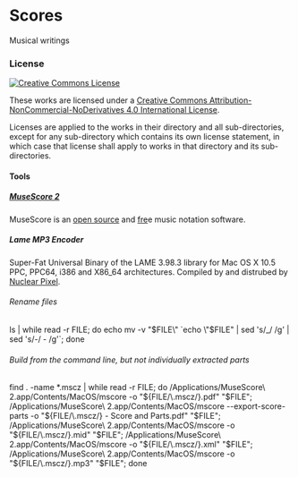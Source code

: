 # Scores
Musical writings

### License
<a rel="license" href="http://creativecommons.org/licenses/by-nc-nd/4.0/"><img alt="Creative Commons License" style="border-width:0" src="https://i.creativecommons.org/l/by-nc-nd/4.0/88x31.png" /></a>

These works are licensed under a <a rel="license" href="http://creativecommons.org/licenses/by-nc-nd/4.0/">Creative Commons Attribution-NonCommercial-NoDerivatives 4.0 International License</a>.

Licenses are applied to the works in their directory and all sub-directories, except for any sub-directory which contains its own license statement, in which case that license shall apply to works in that directory and its sub-directories.

#### Tools
##### [MuseScore 2](https://musescore.org/)
MuseScore is an [open source](https://github.com/musescore/MuseScore) and [fre](https://musescore.org/)e music notation software.

##### Lame MP3 Encoder
Super-Fat Universal Binary of the LAME 3.98.3 library for Mac OS X 10.5 PPC, PPC64, i386 and X86_64 architectures. Compiled by and distrubed by [Nuclear Pixel](http://nuclearpixel.com/blog/2010-03-20_lame_3.98.3_universal_for_mac_osx_10.5/).

###### Rename files
ls | while read -r FILE; do echo mv -v \"$FILE\" `echo \"$FILE\" | sed 's/_/ /g' | sed 's/-/ - /g'`; done

###### Build from the command line, but not individually extracted parts
find . -name *.mscz | while read -r FILE; do /Applications/MuseScore\ 2.app/Contents/MacOS/mscore -o "${FILE/\.mscz/}.pdf" "$FILE";  /Applications/MuseScore\ 2.app/Contents/MacOS/mscore --export-score-parts -o "${FILE/\.mscz/} - Score and Parts.pdf" "$FILE"; /Applications/MuseScore\ 2.app/Contents/MacOS/mscore -o "${FILE/\.mscz/}.mid" "$FILE"; /Applications/MuseScore\ 2.app/Contents/MacOS/mscore -o "${FILE/\.mscz/}.xml" "$FILE"; /Applications/MuseScore\ 2.app/Contents/MacOS/mscore -o "${FILE/\.mscz/}.mp3" "$FILE"; done
